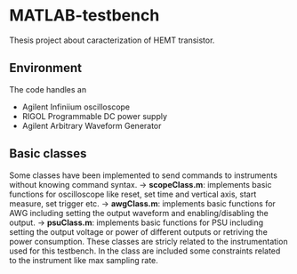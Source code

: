 # MATLAB-testbench
Thesis project about caracterization of HEMT transistor.
## Environment
The code handles an
 - Agilent Infiniium oscilloscope
 - RIGOL Programmable DC power supply
 - Agilent Arbitrary Waveform Generator
## Basic classes
Some classes have been implemented to send commands to instruments without knowing command syntax.
 -> **scopeClass.m**: implements basic functions for oscilloscope like reset, set time and vertical axis, start measure, set trigger etc.
 -> **awgClass.m**: implements basic functions for AWG including setting the output waveform and enabling/disabling the output.
 -> **psuClass.m**: implements basic functions for PSU including setting the output voltage or power of different outputs or retriving the power consumption.
These classes are stricly related to the instrumentation used for this testbench. In the class are included some constraints related to the instrument like max sampling rate.